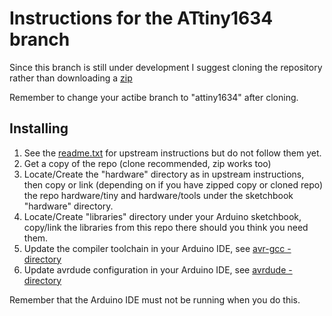 # Instructions for the ATtiny1634 branch

Since this branch is still under development I suggest cloning the repository
rather than downloading a [zip](https://github.com/rambo/arduino-tiny/zipball/attiny1634)

Remember to change your actibe branch to "attiny1634" after cloning.

## Installing

  1. See the [readme.txt](readme.txt) for upstream instructions but do not follow them yet.
  2. Get a copy of the repo (clone recommended, zip works too)
  3. Locate/Create the "hardware" directory as in upstream instructions, then copy or link
     (depending on if you have zipped copy or cloned repo) the repo hardware/tiny and hardware/tools
     under the sketchbook "hardware" directory.
  4. Locate/Create "libraries" directory under your Arduino sketchbook, copy/link the libraries
     from this repo there should you think you need them.
  5. Update the compiler toolchain in your Arduino IDE, see [avr-gcc -directory](https://github.com/rambo/arduino-tiny/tree/attiny1634/avr-gcc/)
  6. Update avrdude configuration  in your Arduino IDE, see [avrdude -directory](https://github.com/rambo/arduino-tiny/tree/attiny1634/avrdude/)
  
Remember that the Arduino IDE must not be running when you do this.

